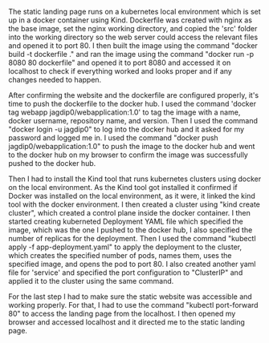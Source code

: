 The static landing page runs on a kubernetes local environment which is set up in a docker container using Kind. Dockerfile was created with nginx as the base image, set the nginx working directory, and copied the 'src' folder into the working directory so the web server could access the relevant files and opened it to port 80. I then built the image using the command "docker build -t dockerfile ." and ran the image using the command "docker run -p 8080 80 dockerfile" and opened it to port 8080 and accessed it on localhost to check if everything worked and looks proper and if any changes needed to happen. 

After confirming the website and the dockerfile are configured properly, it's time to push the dockerfile to the docker hub. I used the command 'docker tag webapp jagdip0/webapplication:1.0' to tag the image with a name, docker username, repository name, and version. Then I used the command "docker login -u jagdip0" to log into the docker hub and it asked for my password and logged me in. I used the command "docker push jagdip0/webapplication:1.0" to push the image to the docker hub and went to the docker hub on my browser to confirm the image was successfully pushed to the docker hub.

Then I had to install the Kind tool that runs kubernetes clusters using docker on the local environment. As the Kind tool got installed it confirmed if Docker was installed on the local environment, as it were, it linked the kind tool with the docker environment. I then created a cluster using "kind create cluster", which created a control plane inside the docker container. I then started creating kuberneted Deployment YAML file which specified the image, which was the one I pushed to the docker hub, I also specified the number of replicas for the deployment. Then I used the command "kubectl apply -f app-deployment.yaml" to apply the deployment to the cluster, which creates the specified number of pods, names them, uses the specified image, and opens the pod to port 80. I also created another yaml file for 'service' and specified the port configuration to "ClusterIP" and applied it to the cluster using the same command.

For the last step I had to make sure the static website was accessible and working properly. For that, I had to use the command "kubectl port-forward 80" to access the landing page from the localhost. I then opened my browser and accessed localhost and it directed me to the static landing page.
